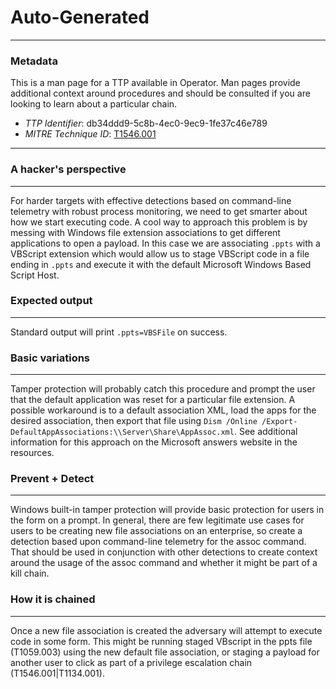 
# Auto-Generated

---

### Metadata

This is a man page for a TTP available in Operator. Man pages provide additional context around procedures and should be consulted if you are looking to learn about a particular chain.

- *TTP Identifier*: db34ddd9-5c8b-4ec0-9ec9-1fe37c46e789
- *MITRE Technique ID*: [T1546.001](https://attack.mitre.org/techniques/T1546/001)

---

### A hacker's perspective

---

For harder targets with effective detections based on command-line telemetry with robust process monitoring, we need to get smarter about how we start executing code. A cool way to approach this problem is by messing with Windows file extension associations to get different applications to open a payload. In this case we are associating `.ppts` with a VBScript extension which would allow us to stage VBScript code in a file ending in `.ppts` and execute it with the default Microsoft Windows Based Script Host. 

### Expected output

---

Standard output will print `.ppts=VBSFile` on success. 

### Basic variations

---

Tamper protection will probably catch this procedure and prompt the user that the default application was reset for a particular file extension. A possible workaround is to a default association XML, load the apps for the desired association, then export that file using `Dism /Online /Export-DefaultAppAssociations:\\Server\Share\AppAssoc.xml`. See additional information for this approach on the Microsoft answers website in the resources. 

### Prevent + Detect

---

Windows built-in tamper protection will provide basic protection for users in the form on a prompt. In general, there are few legitimate use cases for users to be creating new file associations on an enterprise, so create a detection based upon command-line telemetry for the assoc command. That should be used in conjunction with other detections to create context around the usage of the assoc command and whether it might be part of a kill chain. 

### How it is chained

---

Once a new file association is created the adversary will attempt to execute code in some form. This might be running staged VBscript in the ppts file (T1059.003) using the new default file association, or staging a payload for another user to click as part of a privilege escalation chain (T1546.001|T1134.001). 
